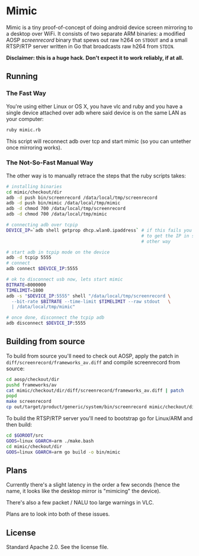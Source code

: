Mimic
=====

Mimic is a tiny proof-of-concept of doing android device screen mirroring to a
desktop over WiFi. It consists of two separate ARM binaries: a modified AOSP
_screenrecord_ binary that spews out raw h264 on `STDOUT` and a small RTSP/RTP
server written in Go that broadcasts raw h264 from `STDIN`.

**Disclaimer: this is a huge hack. Don't expect it to work reliably, if at
all.**

Running
-------

### The Fast Way

You're using either Linux or OS X, you have vlc and ruby and you have a single
device attached over adb where said device is on the same LAN as your computer:

```bash
ruby mimic.rb
```

This script will reconnect adb over tcp and start mimic (so you can untether
once mirroring works).

### The Not-So-Fast Manual Way

The other way is to manually retrace the steps that the ruby scripts takes:

```bash
# installing binaries
cd mimic/checkout/dir
adb -d push bin/screenrecord /data/local/tmp/screenrecord
adb -d push bin/mimic /data/local/tmp/mimic
adb -d chmod 700 /data/local/tmp/screenrecord
adb -d chmod 700 /data/local/tmp/mimic

# connecting adb over tcpip
DEVICE_IP=`adb shell getprop dhcp.wlan0.ipaddress` # if this fails you'll need
                                                   # to get the IP in some
                                                   # other way

# start adb in tcpip mode on the device
adb -d tcpip 5555
# connect
adb connect $DEVICE_IP:5555

# ok to disconnect usb now, lets start mimic
BITRATE=8000000
TIMELIMIT=1800
adb -s "$DEVICE_IP:5555" shell "/data/local/tmp/screenrecord \
  --bit-rate $BITRATE --time-limit $TIMELIMIT --raw stdout   \
  | /data/local/tmp/mimic"

# once done, disconnect the tcpip adb
adb disconnect $DEVICE_IP:5555
```

Building from source
--------------------

To build from source you'll need to check out AOSP, apply the patch in
`diff/screenrecord/frameworks_av.diff` and compile screenrecord from source:

```bash
cd aosp/checkout/dir
pushd frameworks/av
cat mimic/checkout/dir/diff/screenrecord/frameworks_av.diff | patch
popd
make screenrecord
cp out/target/product/generic/system/bin/screenrecord mimic/checkout/dir/bin/
```

To build the RTSP/RTP server you'll need to bootstrap go for Linux/ARM and then
build:

```bash
cd $GOROOT/src
GOOS=linux GOARCH=arm ./make.bash
cd mimic/checkout/dir
GOOS=linux GOARCH=arm go build -o bin/mimic
```

Plans
-----

Currently there's a slight latency in the order a few seconds (hence the name,
it looks like the desktop mirror is "mimicing" the device).

There's also a few packet / NALU too large warnings in VLC.

Plans are to look into both of these issues.

License
-------

Standard Apache 2.0. See the license file.
